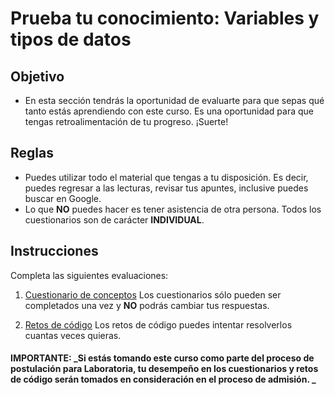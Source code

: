 # Prueba tu conocimiento: Variables y tipos de datos

## Objetivo
- En esta sección tendrás la oportunidad de evaluarte para que sepas qué tanto estás aprendiendo con este curso. Es una oportunidad para que tengas retroalimentación de tu progreso. ¡Suerte!

## Reglas
- Puedes utilizar todo el material que tengas a tu disposición. Es decir, puedes regresar a las lecturas, revisar tus apuntes, inclusive puedes buscar en Google.
- Lo que **NO** puedes hacer es tener asistencia de otra persona. Todos los cuestionarios son de carácter **INDIVIDUAL**.

## Instrucciones

Completa las siguientes evaluaciones:

1. [Cuestionario de conceptos](https://goo.gl/forms/mfLgPHFwGfI0lrSH2)
Los cuestionarios sólo pueden ser completados una vez y **NO** podrás cambiar tus respuestas.

2. [Retos de código](www.replit.com)
Los retos de código puedes intentar resolverlos cuantas veces quieras.

<h4>IMPORTANTE: _Si estás tomando este curso como parte del proceso de postulación para Laboratoria, tu desempeño en los cuestionarios y retos de código serán tomados en consideración en el proceso de admisión. _  </h4>
